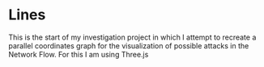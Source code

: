 # Lines
This is the start of my investigation project in which I attempt to recreate a parallel coordinates graph for the visualization of possible attacks in the Network Flow. For this I am using Three.js 

